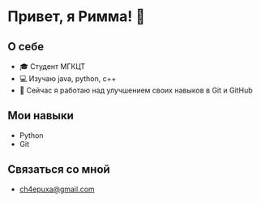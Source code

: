 # Привет, я Римма! 👋

## О себе
- 🎓 Студент МГКЦТ 
- 💻 Изучаю java, python, c++
- 🌱 Сейчас я работаю над улучшением своих навыков в Git и GitHub

## Мои навыки
- Python
- Git

## Связаться со мной
- ch4epuxa@gmail.com 
